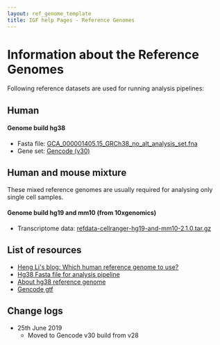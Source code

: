 ```yaml
---
layout: ref_genome_template
title: IGF help Pages - Reference Genomes
---
```


# Information about the Reference Genomes

Following reference datasets are used for running analysis pipelines:

## Human

#### Genome build hg38

* Fasta file: [GCA_000001405.15_GRCh38_no_alt_analysis_set.fna](ftp://ftp.ncbi.nlm.nih.gov/genomes/all/GCA/000/001/405/GCA_000001405.15_GRCh38/seqs_for_alignment_pipelines.ucsc_ids/GCA_000001405.15_GRCh38_no_alt_analysis_set.fna.gz)
* Gene set: [Gencode (v30)](ftp://ftp.ebi.ac.uk/pub/databases/gencode/Gencode_human/release_30/gencode.v30.primary_assembly.annotation.gtf.gz)

## Human and mouse mixture

These mixed reference genomes are usually required for analysing only single cell samples.

#### Genome build hg19 and mm10 (from 10xgenomics)

* Transcriptome data: [refdata-cellranger-hg19-and-mm10-2.1.0.tar.gz](http://cf.10xgenomics.com/supp/cell-exp/refdata-cellranger-hg19-and-mm10-2.1.0.tar.gz)


## List of resources

* [Heng Li's blog: Which human reference genome to use?](https://lh3.github.io/2017/11/13/which-human-reference-genome-to-use)
* [Hg38 Fasta file for analysis pipeline](ftp://ftp.ncbi.nlm.nih.gov/genomes/all/GCA/000/001/405/GCA_000001405.15_GRCh38/seqs_for_alignment_pipelines.ucsc_ids/GCA_000001405.15_GRCh38_no_alt_analysis_set.fna.gz)
* [About hg38 reference genome](ftp://ftp.ncbi.nlm.nih.gov/genomes/all/GCA/000/001/405/GCA_000001405.15_GRCh38/seqs_for_alignment_pipelines.ucsc_ids/README_analysis_sets.txt)
* [Gencode gtf](ftp://ftp.ebi.ac.uk/pub/databases/gencode/Gencode_human/release_28/gencode.v28.primary_assembly.annotation.gtf.gz)


## Change logs

* 25th June 2019
  * Moved to Gencode v30 build from v28
